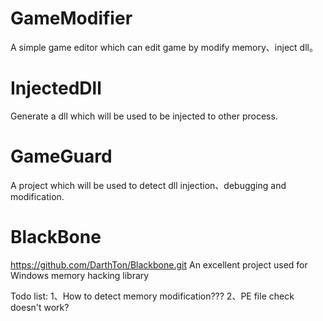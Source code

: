 GameModifier
==========
A simple game editor which can edit game by modify memory、inject dll。


InjectedDll
==========
Generate a dll which will be used to be injected to other process.

GameGuard
==========
A project which will be used to detect dll injection、debugging and modification.

BlackBone
==========
https://github.com/DarthTon/Blackbone.git
An excellent project used for Windows memory hacking library


Todo list:
1、How to detect memory modification???
2、PE file check doesn't work?

